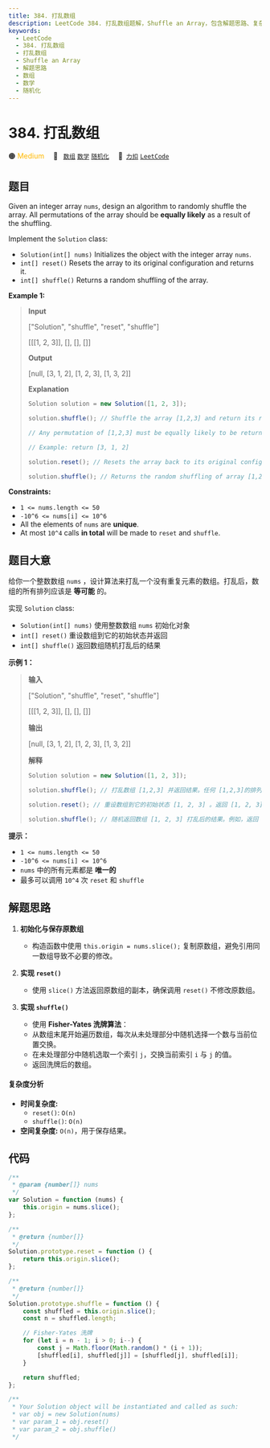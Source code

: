 ```yaml
---
title: 384. 打乱数组
description: LeetCode 384. 打乱数组题解，Shuffle an Array，包含解题思路、复杂度分析以及完整的 JavaScript 代码实现。
keywords:
  - LeetCode
  - 384. 打乱数组
  - 打乱数组
  - Shuffle an Array
  - 解题思路
  - 数组
  - 数学
  - 随机化
---
```


# 384. 打乱数组

🟠 <font color=#ffb800>Medium</font>&emsp; 🔖&ensp; [`数组`](/tag/array.md) [`数学`](/tag/math.md) [`随机化`](/tag/randomized.md)&emsp; 🔗&ensp;[`力扣`](https://leetcode.cn/problems/shuffle-an-array) [`LeetCode`](https://leetcode.com/problems/shuffle-an-array)

## 题目

Given an integer array `nums`, design an algorithm to randomly shuffle the
array. All permutations of the array should be **equally likely** as a result
of the shuffling.

Implement the `Solution` class:

- `Solution(int[] nums)` Initializes the object with the integer array `nums`.
- `int[] reset()` Resets the array to its original configuration and returns it.
- `int[] shuffle()` Returns a random shuffling of the array.

**Example 1:**

> **Input**
>
> ["Solution", "shuffle", "reset", "shuffle"]
>
> [[[1, 2, 3]], [], [], []]
>
> **Output**
>
> [null, [3, 1, 2], [1, 2, 3], [1, 3, 2]]
>
> **Explanation**
>
> ```js
> Solution solution = new Solution([1, 2, 3]);
>
> solution.shuffle(); // Shuffle the array [1,2,3] and return its result.
>
> // Any permutation of [1,2,3] must be equally likely to be returned.
>
> // Example: return [3, 1, 2]
>
> solution.reset(); // Resets the array back to its original configuration [1,2,3]. Return [1, 2, 3]
>
> solution.shuffle(); // Returns the random shuffling of array [1,2,3]. Example: return [1, 3, 2]
> ```

**Constraints:**

- `1 <= nums.length <= 50`
- `-10^6 <= nums[i] <= 10^6`
- All the elements of `nums` are **unique**.
- At most `10^4` calls **in total** will be made to `reset` and `shuffle`.

## 题目大意

给你一个整数数组 `nums` ，设计算法来打乱一个没有重复元素的数组。打乱后，数组的所有排列应该是 **等可能** 的。

实现 `Solution` class:

- `Solution(int[] nums)` 使用整数数组 `nums` 初始化对象
- `int[] reset()` 重设数组到它的初始状态并返回
- `int[] shuffle()` 返回数组随机打乱后的结果

**示例 1：**

> **输入**
>
> ["Solution", "shuffle", "reset", "shuffle"]
>
> [[[1, 2, 3]], [], [], []]
>
> **输出**
>
> [null, [3, 1, 2], [1, 2, 3], [1, 3, 2]]
>
> **解释**
>
> ```js
> Solution solution = new Solution([1, 2, 3]);
>
> solution.shuffle(); // 打乱数组 [1,2,3] 并返回结果。任何 [1,2,3]的排列返回的概率应该相同。例如，返回 [3, 1, 2]
>
> solution.reset(); // 重设数组到它的初始状态 [1, 2, 3] 。返回 [1, 2, 3]
>
> solution.shuffle(); // 随机返回数组 [1, 2, 3] 打乱后的结果。例如，返回 [1, 3, 2]
> ```

**提示：**

- `1 <= nums.length <= 50`
- `-10^6 <= nums[i] <= 10^6`
- `nums` 中的所有元素都是 **唯一的**
- 最多可以调用 `10^4` 次 `reset` 和 `shuffle`

## 解题思路

1. **初始化与保存原数组**

   - 构造函数中使用 `this.origin = nums.slice();` 复制原数组，避免引用同一数组导致不必要的修改。

2. **实现 `reset()`**

   - 使用 `slice()` 方法返回原数组的副本，确保调用 `reset()` 不修改原数组。

3. **实现 `shuffle()`**

   - 使用 **Fisher-Yates 洗牌算法**：
   - 从数组末尾开始遍历数组，每次从未处理部分中随机选择一个数与当前位置交换。
   - 在未处理部分中随机选取一个索引 `j`，交换当前索引 `i` 与 `j` 的值。
   - 返回洗牌后的数组。

#### 复杂度分析

- **时间复杂度:**
  - `reset()`: `O(n)`
  - `shuffle()`: `O(n)`
- **空间复杂度:** `O(n)`，用于保存结果。

## 代码

```javascript
/**
 * @param {number[]} nums
 */
var Solution = function (nums) {
	this.origin = nums.slice();
};

/**
 * @return {number[]}
 */
Solution.prototype.reset = function () {
	return this.origin.slice();
};

/**
 * @return {number[]}
 */
Solution.prototype.shuffle = function () {
	const shuffled = this.origin.slice();
	const n = shuffled.length;

	// Fisher-Yates 洗牌
	for (let i = n - 1; i > 0; i--) {
		const j = Math.floor(Math.random() * (i + 1));
		[shuffled[i], shuffled[j]] = [shuffled[j], shuffled[i]];
	}

	return shuffled;
};

/**
 * Your Solution object will be instantiated and called as such:
 * var obj = new Solution(nums)
 * var param_1 = obj.reset()
 * var param_2 = obj.shuffle()
 */
```
